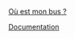 [Où est mon bus ?](https://ben365.github.io/ouestmonbus/)

[Documentation](https://ben365.github.io/ouestmonbus/)


